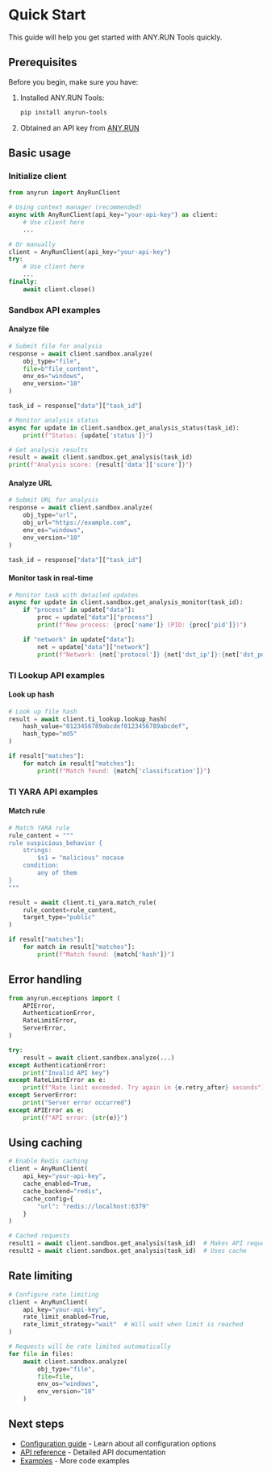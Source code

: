 # Quick Start

This guide will help you get started with ANY.RUN Tools quickly.

## Prerequisites

Before you begin, make sure you have:

1. Installed ANY.RUN Tools:
   ```bash
   pip install anyrun-tools
   ```

2. Obtained an API key from [ANY.RUN](https://any.run)

## Basic usage

### Initialize client

```python
from anyrun import AnyRunClient

# Using context manager (recommended)
async with AnyRunClient(api_key="your-api-key") as client:
    # Use client here
    ...

# Or manually
client = AnyRunClient(api_key="your-api-key")
try:
    # Use client here
    ...
finally:
    await client.close()
```

### Sandbox API examples

#### Analyze file

```python
# Submit file for analysis
response = await client.sandbox.analyze(
    obj_type="file",
    file=b"file_content",
    env_os="windows",
    env_version="10"
)

task_id = response["data"]["task_id"]

# Monitor analysis status
async for update in client.sandbox.get_analysis_status(task_id):
    print(f"Status: {update['status']}")

# Get analysis results
result = await client.sandbox.get_analysis(task_id)
print(f"Analysis score: {result['data']['score']}")
```

#### Analyze URL

```python
# Submit URL for analysis
response = await client.sandbox.analyze(
    obj_type="url",
    obj_url="https://example.com",
    env_os="windows",
    env_version="10"
)

task_id = response["data"]["task_id"]
```

#### Monitor task in real-time

```python
# Monitor task with detailed updates
async for update in client.sandbox.get_analysis_monitor(task_id):
    if "process" in update["data"]:
        proc = update["data"]["process"]
        print(f"New process: {proc['name']} (PID: {proc['pid']})")

    if "network" in update["data"]:
        net = update["data"]["network"]
        print(f"Network: {net['protocol']} {net['dst_ip']}:{net['dst_port']}")
```

### TI Lookup API examples

#### Look up hash

```python
# Look up file hash
result = await client.ti_lookup.lookup_hash(
    hash_value="0123456789abcdef0123456789abcdef",
    hash_type="md5"
)

if result["matches"]:
    for match in result["matches"]:
        print(f"Match found: {match['classification']}")
```

### TI YARA API examples

#### Match rule

```python
# Match YARA rule
rule_content = """
rule suspicious_behavior {
    strings:
        $s1 = "malicious" nocase
    condition:
        any of them
}
"""

result = await client.ti_yara.match_rule(
    rule_content=rule_content,
    target_type="public"
)

if result["matches"]:
    for match in result["matches"]:
        print(f"Match found: {match['hash']}")
```

## Error handling

```python
from anyrun.exceptions import (
    APIError,
    AuthenticationError,
    RateLimitError,
    ServerError,
)

try:
    result = await client.sandbox.analyze(...)
except AuthenticationError:
    print("Invalid API key")
except RateLimitError as e:
    print(f"Rate limit exceeded. Try again in {e.retry_after} seconds")
except ServerError:
    print("Server error occurred")
except APIError as e:
    print(f"API error: {str(e)}")
```

## Using caching

```python
# Enable Redis caching
client = AnyRunClient(
    api_key="your-api-key",
    cache_enabled=True,
    cache_backend="redis",
    cache_config={
        "url": "redis://localhost:6379"
    }
)

# Cached requests
result1 = await client.sandbox.get_analysis(task_id)  # Makes API request
result2 = await client.sandbox.get_analysis(task_id)  # Uses cache
```

## Rate limiting

```python
# Configure rate limiting
client = AnyRunClient(
    api_key="your-api-key",
    rate_limit_enabled=True,
    rate_limit_strategy="wait"  # Will wait when limit is reached
)

# Requests will be rate limited automatically
for file in files:
    await client.sandbox.analyze(
        obj_type="file",
        file=file,
        env_os="windows",
        env_version="10"
    )
```

## Next steps

- [Configuration guide](configuration.md) - Learn about all configuration options
- [API reference](https://any.run/api-documentation/) - Detailed API documentation
- [Examples](https://github.com/bykovk-pro/anyrun-tools/tree/main/examples) - More code examples
